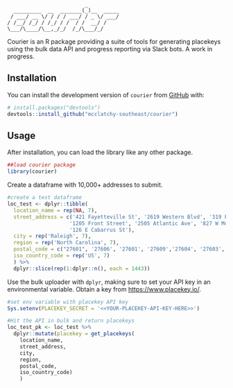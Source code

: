 
<!-- README.md is generated from README.Rmd. Please edit that file -->

                             _          
      _________  __  _______(_)__  _____
     / ___/ __ \/ / / / ___/ / _ \/ ___/
    / /__/ /_/ / /_/ / /  / /  __/ /    
    \___/\____/\__,_/_/  /_/\___/_/     
                                        

<!-- badges: start -->
<!-- badges: end -->

Courier is an R package providing a suite of tools for generating
placekeys using the bulk data API and progress reporting via Slack bots.
A work in progress.

## Installation

You can install the development version of `courier` from
[GitHub](https://github.com/) with:

``` r
# install.packages("devtools")
devtools::install_github("mcclatchy-southeast/courier")
```

## Usage

After installation, you can load the library like any other package.

``` r
##load courier package
library(courier)
```

Create a dataframe with 10,000+ addresses to submit.

``` r
#create a test dataframe
loc_test <- dplyr::tibble(
  location_name = rep(NA, 7),
  street_address = c('421 Fayetteville St', '2619 Western Blvd', '319 Fayetteville St',
                    '1205 Front Street', '2505 Atlantic Ave', '827 W Morgan St',
                    '126 E Cabarrus St'),
  city = rep('Raleigh', 7),
  region = rep('North Carolina', 7),
  postal_code = c("27601", '27606', '27601', '27609','27604', '27603', '27601'),
  iso_country_code = rep('US', 7)
  ) %>%
  dplyr::slice(rep(1:dplyr::n(), each = 1443))
```

Use the bulk uploader with `dplyr`, making sure to set your API key in
an environmental variable. Obtain a key from <https://www.placekey.io/>.

``` r
#set env variable with placekey API key
Sys.setenv(PLACEKEY_SECRET = '<<YOUR-PLACEKEY-API-KEY-HERE>>')

#Hit the API in bulk and return placekeys
loc_test_pk <- loc_test %>%
  dplyr::mutate(placekey = get_placekeys(
    location_name,
    street_address,
    city,
    region,
    postal_code,
    iso_country_code)
    )
```

<!--You'll still need to render `README.Rmd` regularly, to keep `README.md` up-to-date. `devtools::build_readme()` is handy for this. You could also use GitHub Actions to re-render `README.Rmd` every time you push. An example workflow can be found here: <https://github.com/r-lib/actions/tree/v1/examples>.-->
